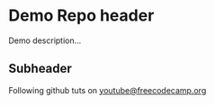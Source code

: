 # Demo Repo header

Demo description...

## Subheader

Following github tuts on youtube@freecodecamp.org
